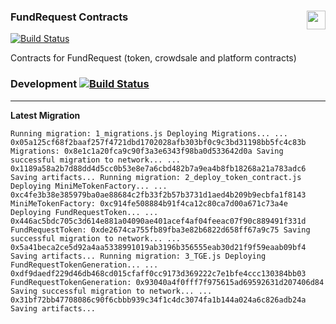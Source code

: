 ### FundRequest Contracts<img align="right" src="https://fundrequest.io/assets/img/logo.png" height="30px" />

[![Build Status](https://travis-ci.org/FundRequest/contracts.svg?branch=master)](https://travis-ci.org/FundRequest/contracts)

Contracts for FundRequest (token, crowdsale and platform contracts)


### Development [![Build Status](https://travis-ci.org/FundRequest/contracts.svg?branch=develop)](https://travis-ci.org/FundRequest/contracts)



---

**Latest Migration**

``
Running migration: 1_migrations.js
  Deploying Migrations...
  ... 0x05a125cf68f2baaf257f4721dbd1702028afb303bf0c9c3bd31198bb5fc4c83b
  Migrations: 0x8e1c1a20fca9c90f3a3e6343f98ba0d533642d0a
Saving successful migration to network...
  ... 0x1189a58a2b7d88dd4d5cc0b53e8e7a6cbd482b7a9ea4b8fb18268a21a783adc6
Saving artifacts...
Running migration: 2_deploy_token_contract.js
  Deploying MiniMeTokenFactory...
  ... 0xc4fe3b38e385979ba0ae88684c2fb33f2b57b3731d1aed4b209b9ecbfa1f8143
  MiniMeTokenFactory: 0xc914fe508884b91f4ca12c80ca7d00a671c73a4e
  Deploying FundRequestToken...
  ... 0x446ac5bdc705c3d614e881a04090ae401acef4af04feeac07f90c889491f331d
  FundRequestToken: 0xde2674ca755fb89fba3e82b6822d658ff67a9c75
Saving successful migration to network...
  ... 0x5a41beca2ce5d92a4aa5338991019ab3196b356555eab30d21f9f59eaab09bf4
Saving artifacts...
Running migration: 3_TGE.js
  Deploying FundRequestTokenGeneration...
  ... 0xdf9daedf229d46db468cd015cfaff0cc9173d369222c7e1bfe4ccc130384bb03
  FundRequestTokenGeneration: 0x93040a4f0fff7f975615ad69592631d207406d84
Saving successful migration to network...
  ... 0x31bf72bb47708086c90f6cbbb939c34f1c4dc3074fa1b144a024a6c826adb24a
Saving artifacts...
``